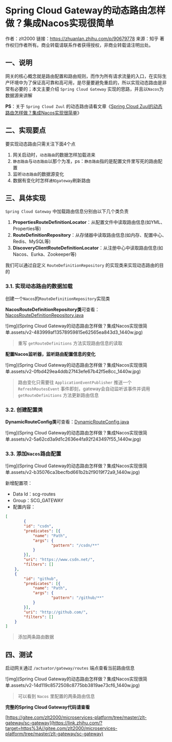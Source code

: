 # Spring Cloud Gateway的动态路由怎样做？集成Nacos实现很简单



作者：zlt2000
链接：https://zhuanlan.zhihu.com/p/90679778
来源：知乎
著作权归作者所有。商业转载请联系作者获得授权，非商业转载请注明出处。



## 一、说明

网关的核心概念就是路由配置和路由规则，而作为所有请求流量的入口，在实际生产环境中为了保证高可靠和高可用，是尽量要避免重启的，所以实现动态路由是非常有必要的；本文主要介绍 `Spring Cloud Gateway` 实现的思路，并且以`Nacos`为数据源来讲解

**PS**：关于 `Spring Cloud Zuul` 的动态路由请看文章《[Spring Cloud Zuul的动态路由怎样做？集成Nacos实现很简单](https://link.zhihu.com/?target=https%3A//mp.weixin.qq.com/s/9fR-hgJ69R1iiYXiARMTLw)》

## 二、实现要点

要实现动态路由只需关注下面4个点

1. 网关启动时，`动态路由`的数据怎样加载进来
2. `静态路由`与`动态路由`以那个为准，ps：`静态路由`指的是配置文件里写死的路由配置
3. 监听`动态路由`的数据源变化
4. 数据有变化时怎样`通知gateway`刷新路由

## 三、具体实现

`Spring Cloud Gateway` 中加载路由信息分别由以下几个类负责

1. **PropertiesRouteDefinitionLocator**：从配置文件中读取路由信息(如YML、Properties等)
2. **RouteDefinitionRepository**：从存储器中读取路由信息(如内存、配置中心、Redis、MySQL等)
3. **DiscoveryClientRouteDefinitionLocator**：从注册中心中读取路由信息(如Nacos、Eurka、Zookeeper等)

  我们可以通过自定义 `RouteDefinitionRepository` 的实现类来实现动态路由的目的



### 3.1. 实现动态路由的数据加载

创建一个`Nacos`的`RouteDefinitionRepository`实现类

**NacosRouteDefinitionRepository类**可查看：[NacosRouteDefinitionRepository.java](https://link.zhihu.com/?target=https%3A//gitee.com/zlt2000/microservices-platform/blob/master/zlt-gateway/sc-gateway/src/main/java/com/central/gateway/route/NacosRouteDefinitionRepository.java)

![img](Spring Cloud Gateway的动态路由怎样做？集成Nacos实现很简单.assets/v2-483999af13578959815e62565ea843d3_1440w.jpg)

> 重写 `getRouteDefinitions` 方法实现路由信息的读取



**配置Nacos监听器，监听路由配置信息的变化**

![img](Spring Cloud Gateway的动态路由怎样做？集成Nacos实现很简单.assets/v2-0fbd429ea4ddb27f43efe67b42f5e8cc_1440w.jpg)

> 路由变化只需要往 `ApplicationEventPublisher` 推送一个 `RefreshRoutesEvent` 事件即刻，gateway会自动监听该事件并调用 `getRouteDefinitions` 方法更新路由信息



### 3.2. 创建配置类

**DynamicRouteConfig类**可查看：[DynamicRouteConfig.java](https://link.zhihu.com/?target=https%3A//gitee.com/zlt2000/microservices-platform/blob/master/zlt-gateway/sc-gateway/src/main/java/com/central/gateway/config/DynamicRouteConfig.java)

![img](Spring Cloud Gateway的动态路由怎样做？集成Nacos实现很简单.assets/v2-5a62cd3a9d1c2636e4fa92f243497f55_1440w.jpg)



### 3.3. 添加`Nacos`路由配置

![img](Spring Cloud Gateway的动态路由怎样做？集成Nacos实现很简单.assets/v2-b35076ca3becfbd661b2b2f9019f72a9_1440w.jpg)

新增配置项：

- Data Id：scg-routes
- Group：SCG_GATEWAY
- 配置内容：

```json
[
        {
		"id": "csdn",
		"predicates": [{
			"name": "Path",
			"args": {
					"pattern": "/csdn/**"
			}
		}],
		"uri": "https://www.csdn.net/",
		"filters": []
	},
	{
		"id": "github",
		"predicates": [{
			"name": "Path",
			"args": {
					"pattern": "/github/**"
			}
		}],
		"uri": "http://github.com/",
		"filters": []
	}
]
```

>  添加两条路由数据

## 四、测试

启动网关通过 `/actuator/gateway/routes` 端点查看当前路由信息

![img](Spring Cloud Gateway的动态路由怎样做？集成Nacos实现很简单.assets/v2-14d119c8572508c8775bb3819ae73cf6_1440w.jpg)

> 可以看到 `Nacos` 里配置的两条路由信息



**完整的Spring Cloud Gateway代码请查看** 

[https://gitee.com/zlt2000/microservices-platform/tree/master/zlt-gateway/sc-gateway](https://link.zhihu.com/?target=https%3A//gitee.com/zlt2000/microservices-platform/tree/master/zlt-gateway/sc-gateway)